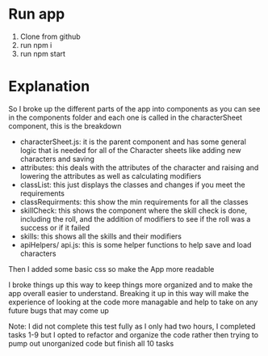 # Run app
1. Clone from github
2. run npm i
3. run npm start

# Explanation
So I broke up the different parts of the app into components as you can see in the components folder and each one is called in the characterSheet component, this is the breakdown
- characterSheet.js: it is the parent component and has some general logic that is needed for all of the Character sheets like adding new characters and saving 
- attributes: this deals with the attributes of the character and raising and lowering the attributes as well as calculating modifiers
- classList: this just displays the classes and changes if you meet the requirements
- classRequirments: this show the min requirements for all the classes
- skillCheck: this shows the component where the skill check is done, including the roll, and the addition of modifiers to see if the roll was a success or if it failed
- skills: this shows all the skills and their modifiers
- apiHelpers/ api.js: this is some helper functions to help save and load characters

Then I added some basic css so make the App more readable 

I broke things up this way to keep things more organized and to make the app overall easier to understand. Breaking it up in this way will make the experience of looking at the code more managable and help to take on any future bugs that may come up 

Note: I did not complete this test fully as I only had two hours, I completed tasks 1-9 but I opted to refactor and organize the code rather then trying to pump out unorganized code but finish all 10 tasks